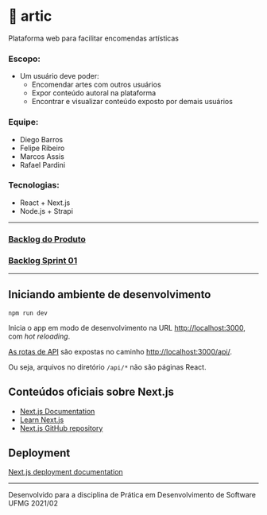 # 🎨 artic
Plataforma web para facilitar encomendas artísticas

### Escopo:
- Um usuário deve poder:
  - Encomendar artes com outros usuários
  - Expor conteúdo autoral na plataforma
  - Encontrar e visualizar conteúdo exposto por demais usuários

### Equipe:
- Diego Barros
- Felipe Ribeiro
- Marcos Assis
- Rafael Pardini

### Tecnologias:
- React + Next.js
- Node.js + Strapi

---

### [Backlog do Produto](https://github.com/marscos/artic/projects/1#column-16510483)

### [Backlog Sprint 01](https://github.com/marscos/artic/projects/2)

---

## Iniciando ambiente de desenvolvimento

```
npm run dev
```

Inicia o app em modo de desenvolvimento na URL [http://localhost:3000](http://localhost:3000), com *hot reloading*.

[As rotas de API](https://nextjs.org/docs/api-routes/introduction) são expostas no caminho [http://localhost:3000/api/](http://localhost:3000/api/). 

Ou seja, arquivos no diretório `/api/*` não são páginas React.

## Conteúdos oficiais sobre Next.js

- [Next.js Documentation](https://nextjs.org/docs)
- [Learn Next.js](https://nextjs.org/learn)
- [Next.js GitHub repository](https://github.com/vercel/next.js/)

## Deployment

[Next.js deployment documentation](https://nextjs.org/docs/deployment)

---

Desenvolvido para a disciplina de Prática em Desenvolvimento de Software UFMG 2021/02
